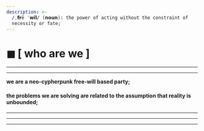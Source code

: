 ```yaml
---
description: >-
  /ˌ𝗳𝗿ē ˈ𝘄𝗶𝗹/ (𝗻𝗼𝘂𝗻): the power of acting without the constraint of
  necessity or fate;
---
```


# ◼ \[ who are we ]

****

****

**we are a neo-cypherpunk free-will based party;**

#### **the problems we are solving are related to the assumption that reality is unbounded;**

****

****

****
